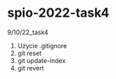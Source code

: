 # spio-2022-task4
9/10/22_task4

1) Użycie .gitignore
2) git reset
3) git update-index
4) git revert
